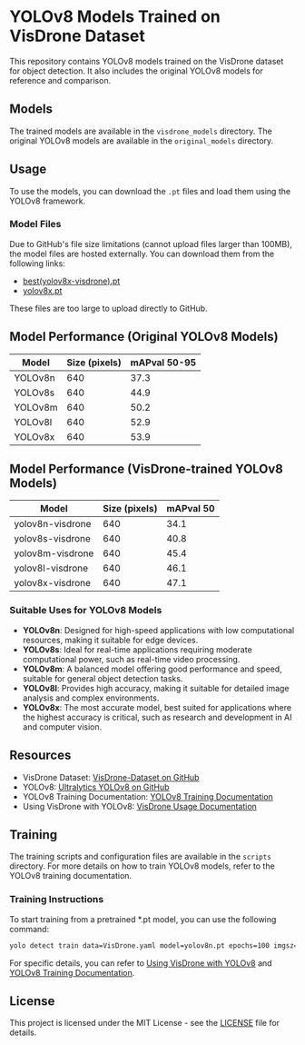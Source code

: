 # YOLOv8 Models Trained on VisDrone Dataset

This repository contains YOLOv8 models trained on the VisDrone dataset for object detection. It also includes the original YOLOv8 models for reference and comparison.

## Models

The trained models are available in the `visdrone_models` directory. The original YOLOv8 models are available in the `original_models` directory.

## Usage

To use the models, you can download the `.pt` files and load them using the YOLOv8 framework.

### Model Files

Due to GitHub's file size limitations (cannot upload files larger than 100MB), the model files are hosted externally. You can download them from the following links:

- [best(yolov8x-visdrone).pt](https://drive.google.com/file/d/1unATgOABLt1C7RCQ_npGeksXX-jS4vjH/view?usp=sharing)
- [yolov8x.pt](https://drive.google.com/file/d/1uGpYq6hvWmyFP5QuVEixAFHnjO8NBRiU/view?usp=sharing)

These files are too large to upload directly to GitHub.

## Model Performance (Original YOLOv8 Models)

| Model  | Size (pixels) | mAPval 50-95 |
|--------|---------------|--------------|
| YOLOv8n | 640           | 37.3         |
| YOLOv8s | 640           | 44.9         |
| YOLOv8m | 640           | 50.2         |
| YOLOv8l | 640           | 52.9         |
| YOLOv8x | 640           | 53.9         |

## Model Performance (VisDrone-trained YOLOv8 Models)

| Model  | Size (pixels) | mAPval 50 |
|--------|------------|-------------|
| yolov8n-visdrone | 640    |  34.1     |
| yolov8s-visdrone | 640    |  40.8     |
| yolov8m-visdrone | 640    |  45.4     |
| yolov8l-visdrone | 640    |  46.1     |
| yolov8x-visdrone | 640    |  47.1     |

### Suitable Uses for YOLOv8 Models

- **YOLOv8n**: Designed for high-speed applications with low computational resources, making it suitable for edge devices.
- **YOLOv8s**: Ideal for real-time applications requiring moderate computational power, such as real-time video processing.
- **YOLOv8m**: A balanced model offering good performance and speed, suitable for general object detection tasks.
- **YOLOv8l**: Provides high accuracy, making it suitable for detailed image analysis and complex environments.
- **YOLOv8x**: The most accurate model, best suited for applications where the highest accuracy is critical, such as research and development in AI and computer vision.

## Resources

- VisDrone Dataset: [VisDrone-Dataset on GitHub](https://github.com/VisDrone/VisDrone-Dataset)
- YOLOv8: [Ultralytics YOLOv8 on GitHub](https://github.com/ultralytics/ultralytics)
- YOLOv8 Training Documentation: [YOLOv8 Training Documentation](https://docs.ultralytics.com/modes/train/#key-features-of-train-mode)
- Using VisDrone with YOLOv8: [VisDrone Usage Documentation](https://docs.ultralytics.com/datasets/detect/visdrone/#usage)

## Training

The training scripts and configuration files are available in the `scripts` directory. For more details on how to train YOLOv8 models, refer to the YOLOv8 training documentation.

### Training Instructions

To start training from a pretrained *.pt model, you can use the following command:

```bash
yolo detect train data=VisDrone.yaml model=yolov8n.pt epochs=100 imgsz=640
```

For specific details, you can refer to [Using VisDrone with YOLOv8](https://docs.ultralytics.com/datasets/detect/visdrone/#usage) and [YOLOv8 Training Documentation](https://docs.ultralytics.com/modes/train/#key-features-of-train-mode).

## License

This project is licensed under the MIT License - see the [LICENSE](LICENSE) file for details.
